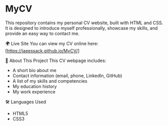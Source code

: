 # MyCV

This repository contains my personal CV website, built with HTML and CSS. 
It is designed to introduce myself professionally, showcase my skills, and provide an easy way to contact me.

🌍 Live Site
You can view my CV online here:  
[https://jaeessack.github.io/MyCV/]

📌 About This Project
This CV webpage includes:
- A short bio about me
- Contact information (email, phone, LinkedIn, GitHub)
- A list of my skills and competencies
- My education history
- My work experience

🛠️ Languages Used
- HTML5  
- CSS3
